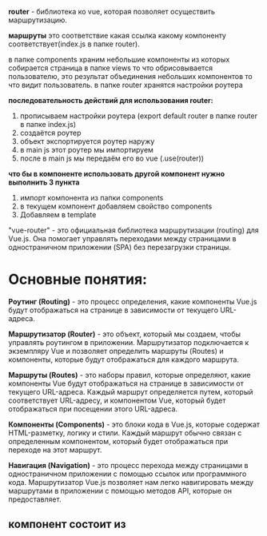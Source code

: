 **router** - библиотека ко vue, которая позволяет осуществить маршрутизацию.

**маршруты** это соответствие какая ссылка какому компоненту соответствует(index.js в папке router).

в папке components храним небольшие компоненты из которых собирается страница
в папке views то что обрисовывается пользователю, это результат объединения небольших компонентов то что видит пользователь.
в папке router хранятся настройки роутера

**последовательность действий для использования router:**

1. прописываем настройки роутера (export default router в папке router в папке index.js)
2. создаётся роутер
3. объект экспортируется роутер наружу
4. в main js этот роутер мы импортируем
5. после в main js мы передаём его во vue (.use(router))

**что бы в компоненте использовать другой компонент нужно выполнить 3 пункта**

1. импорт компонента из папки components
2. в текущем компонент добавляем свойство components
3. Добавляем в template

"vue-router" - это официальная библиотека маршрутизации (routing) для Vue.js. Она помогает управлять переходами между страницами в одностраничном приложении (SPA) без перезагрузки страницы.

# Основные понятия:

**Роутинг (Routing)** - это процесс определения, какие компоненты Vue.js будут отображаться на странице в зависимости от текущего URL-адреса.

**Маршрутизатор (Router)** - это объект, который мы создаем, чтобы управлять роутингом в приложении. Маршрутизатор подключается к экземпляру Vue и позволяет определить маршруты (Routes) и компоненты, которые будут отображаться для каждого маршрута.

**Маршруты (Routes)** - это наборы правил, которые определяют, какие компоненты Vue будут отображаться на странице в зависимости от текущего URL-адреса. Каждый маршрут определяется путем, который соответствует URL-адресу, и компонентом Vue, который будет отображаться при посещении этого URL-адреса.

**Компоненты (Components)** - это блоки кода в Vue.js, которые содержат HTML-разметку, логику и стили. Каждый маршрут обычно связан с определенным компонентом, который будет отображаться при переходе на этот маршрут.

**Навигация (Navigation)** - это процесс перехода между страницами в одностраничном приложении с помощью ссылок или программного кода. Маршрутизатор Vue.js позволяет нам легко навигировать между маршрутами в приложении с помощью методов API, которые он предоставляет.

## компонент состоит из

**<template>** - это секция, в которой определяется разметка компонента с помощью HTML или шаблонизатора Vue.js.

**<script>** - это секция, в которой определяется логика компонента с помощью JavaScript. Здесь определяются свойства компонента, данные, методы, вычисляемые свойства, хуки жизненного цикла и отслеживание изменений.

**name** - это опциональное свойство, которое позволяет задать имя компонента. Это свойство полезно при отладке и разработке приложений на Vue.js.

**props** - это свойство, которое определяет свойства компонента. С помощью свойства props можно определить, какие свойства должен принимать компонент и какого типа они должны быть.

**data** - это свойство, которое определяет данные компонента. С помощью свойства data можно определить данные, которые будут использоваться в компоненте.

**computed** - это свойство, которое определяет вычисляемые свойства компонента. С помощью вычисляемых свойств можно определить свойства, которые будут вычисляться на основе данных компонента.

**methods** - это свойство, которое определяет методы компонента. С помощью методов можно определить функции, которые будут использоваться в компоненте.

**mounted** - это хук жизненного цикла, который вызывается после того, как компонент был добавлен в DOM. В этом хуке можно выполнить логику, которая должна выполняться после монтирования компонента.

**watch** - это свойство, которое позволяет отслеживать изменения свойств и данных компонента. С помощью watch можно определить логику, которая должна выполняться при изменении данных компонента.

**<style scoped>** - это секция, в которой определяются стили компонента. При использовании модификатора scoped стили будут применяться только к данному компоненту, а не ко всему приложению.

Важно заметить, что структура компонента может различаться в зависимости от его функциональности и сложности. Однако, эта базовая структура является хорошим стартовым шаблоном для разработки компонентов на Vue.js. Кроме того, структура может быть дополнена дополнительными опциями и свойствами, такими как computed, methods, watch, directives и filters, которые позволяют управлять поведением компонента и его выводом.

# VUEX

**vuex** - дополнение vue, это глобальное хранилище приложения. к vuex могут обращаться к этому компоненту (добавление к проекту vue add vuex)

**Vuex** - это пакет управления состоянием для приложений на Vue.js. Он предоставляет централизованное хранилище данных для всех компонентов приложения и обеспечивает возможность изменять состояние в едином месте.

# Основные концепции в Vuex:

**State:** это объект, который содержит централизованные данные приложения. Это единственный источник правды в приложении, и все компоненты общаются с ним через геттеры.
**Getters:** это функции, которые позволяют получить доступ к состоянию хранилища через вычисляемые свойства. Они позволяют получать сложные данные из состояния и преобразовывать их, если это необходимо.
**Mutations:** это функции, которые изменяют состояние хранилища. Они должны быть синхронными и принимать состояние и данные, которые нужно изменить. Мутации являются единственным местом, где должно происходить изменение состояния хранилища.
**Actions:** это функции, которые вызывают мутации и выполняют асинхронные операции, если это необходимо. Они могут вызывать мутации и/или вызывать API, чтобы получить данные. Действия являются местом, где можно делать несинхронные операции, а также запускать последовательности мутаций.
**Modules:** это объекты, которые позволяют разбить хранилище на модули для управления большими приложениями. Каждый модуль имеет свой собственный состояние, мутации, действия и геттеры.

# Важные вещи о Vuex:

Vuex следует использовать для хранения данных, которые нужны для нескольких компонентов в приложении.
Доступ к состоянию и мутациям должен осуществляться через вычисляемые свойства и действия, а не напрямую из компонентов.
Изменения состояния должны происходить только через мутации, чтобы обеспечить предсказуемость изменений.
Действия могут использоваться для асинхронных операций, таких как получение данных из API.
Модули помогают организовать большие хранилища и обеспечить изоляцию состояний и мутаций для каждой части приложения.

# Жизненного цикла компонента в Vue 3:

1. Создание (creation): создание экземпляра компонента, инициализация данных и свойств, вызов метода beforeCreate.
2. Компиляция (compilation): компиляция шаблона компонента в рендер-функцию.
3. Монтирование (mounting): монтирование компонента в DOM, вызов методов beforeMount и mounted.
4. Обновление (updating): обновление данных компонента, вызов методов beforeUpdate и updated.
5. Размонтирование (unmounting): размонтирование компонента из DOM, вызов метода beforeUnmount.
6. Уничтожение (destruction): уничтожение экземпляра компонента, вызов метода unmounted.

Некоторые методы жизненного цикла могут быть опущены или пропущены, в зависимости от того, нужны они для данного компонента или нет. Например, если компонент не использует шаблон, то этап компиляции будет опущен.
